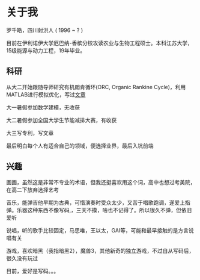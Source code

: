 # 关于我

罗千皓，四川射洪人 ( 1996 ~ ? )

目前在伊利诺伊大学厄巴纳-香槟分校攻读农业与生物工程硕士。本科江苏大学，15级能源与动力工程，19年毕业。


## 科研
从大二开始跟随导师研究有机朗肯循环(ORC, Organic Rankine Cycle)，利用MATLAB进行模拟优化，写过[文章](https://www.mdpi.com/1099-4300/20/11/818)

大一暑假参加数学建模，无收获

大二暑假参加全国大学生节能减排大赛，有收获

大三写专利，写文章

最后明白每个人有适合自己的领域，便选择业界，最后入坑前端


## 兴趣
画画，虽然这是非常不专业的术语，但我还挺喜欢用这个词，高中也想过考美院，在高二下放弃选择艺考

音乐，能弹吉他早期为古典，可惜演奏时受众太少，又苦于唱歌跑调，遂爱上指弹。乐器这种东西不像写码,，三天不摸，啥也不记得了。所以很久不弹，但依旧爱听

说唱，听的歌手比较固定，马思唯，王以太，GAI等，可能和最早接触的是方言说唱有关

游戏，喜欢暗黑（我指暗黑2），魔兽3，其他新奇的独立游戏，不过自从写码后，很久没有玩过

目前，爱好是写码。。。


